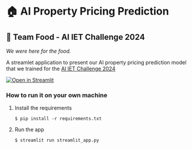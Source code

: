 # :house: AI Property Pricing Prediction
## :pizza: Team Food - AI IET Challenge 2024 
*We were here for the food.*

A streamlet application to present our AI property pricing prediction model that we trained for the [AI IET Challenge 2024](https://events.theiet.org/events/the-iet-ai-challenge/)

[![Open in Streamlit](https://static.streamlit.io/badges/streamlit_badge_black_white.svg)](https://teamfood.streamlit.app/)

### How to run it on your own machine

1. Install the requirements

   ```
   $ pip install -r requirements.txt
   ```

2. Run the app

   ```
   $ streamlit run streamlit_app.py
   ```
